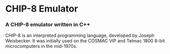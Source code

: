 # CHIP-8 Emulator
### A CHIP-8 emulator written in C++

CHIP-8 is an interpreted programming language, developed by Joseph Weisbecker. It was initially used on the COSMAC VIP 
and Telmac 1800 8-bit microcomputers in the mid-1970s.

